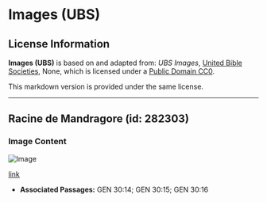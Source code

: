 # Images (UBS)

## License Information

**Images (UBS)** is based on and adapted from: _UBS Images_, [United Bible Societies](https://unitedbiblesocieties.org/), None, which is licensed under a [Public Domain CC0](https://creativecommons.org/public-domain/cc0/).

This markdown version is provided under the same license.



--------------------------------

## Racine de Mandragore (id: 282303)

### Image Content

![Image](https://cdn.aquifer.bible/aquifer-content/resources/Media/WEB-0617_mandrake_root.jpg)

[link](https://cdn.aquifer.bible/aquifer-content/resources/Media/WEB-0617_mandrake_root.jpg)

* **Associated Passages:** GEN 30:14; GEN 30:15; GEN 30:16

